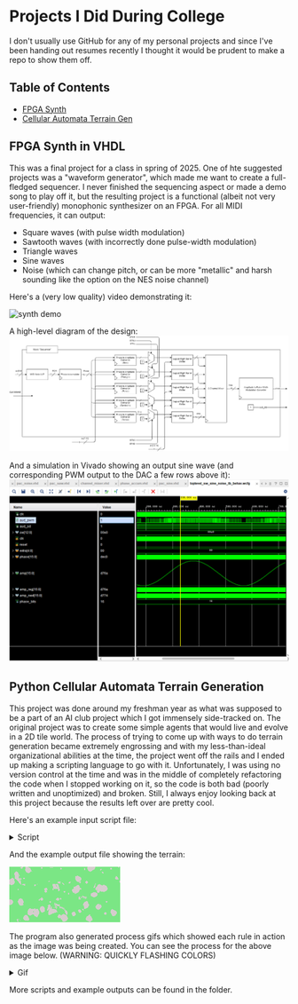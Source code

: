 # Projects I Did During College

I don't usually use GitHub for any of my personal projects and since I've been handing out resumes recently I thought it would be prudent to make a repo to show them off.

## Table of Contents
- [FPGA Synth](#fpga-synth-in-vhdl)
- [Cellular Automata Terrain Gen](#python-cellular-automata-terrain-generation)

## FPGA Synth in VHDL

This was a final project for a class in spring of 2025. One of hte suggested projects was a "waveform generator", which made me want to create a full-fledged sequencer. I never finished the sequencing aspect or made a demo song to play off it, but the resulting project is a functional (albeit not very user-friendly) monophonic synthesizer on an FPGA. For all MIDI frequencies, it can output:
- Square waves (with pulse width modulation)
- Sawtooth waves (with incorrectly done pulse-width modulation)
- Triangle waves
- Sine waves
- Noise (which can change pitch, or can be more "metallic" and harsh sounding like the option on the NES noise channel)

Here's a (very low quality) video demonstrating it:

![synth demo](https://github.com/user-attachments/assets/80758e3f-b586-4172-b190-afab6e921376)

A high-level diagram of the design:
![](./VHDL_Synth/diagram.png)

And a simulation in Vivado showing an output sine wave (and corresponding PWM output to the DAC a few rows above it):
![](./VHDL_Synth/sine_wave_out.png)

## Python Cellular Automata Terrain Generation

This project was done around my freshman year as what was supposed to be a part of an AI club project which I got immensely side-tracked on. The original project was to create some simple agents that would live and evolve in a 2D tile world. The process of trying to come up with ways to do terrain generation became extremely engrossing and with my less-than-ideal organizational abilities at the time, the project went off the rails and I ended up making a scripting language to go with it. Unfortunately, I was using no version control at the time and was in the middle of completely refactoring the code when I stopped working on it, so the code is both bad (poorly written and unoptimized) and broken. Still, I always enjoy looking back at this project because the results left over are pretty cool.

Here's an example input script file:
<details>
  <summary>Script</summary>
  
  ```
  size 200 100
  noisemap 10
  do steps 20 rad 7 offset d rand
  save
  clear
  noisemap 1.5
  do steps 5 rad 4 offset d c b 1 2 3 s a
  compo add
  save
  clear
  sinenoisemap add 10 amp rand period rand
  sinenoisemap subtract 20 amp rand period rand
  sinenoisemap add 10 amp rand period rand
  sinenoisemap subtract 20 amp rand period rand
  compo posintersect
  save
  clear
  sinenoisemap add 40 amp rand period rand
  sinenoisemap subtract 10 amp rand period rand
  sinenoisemap add 8 amp rand period rand
  sinenoisemap subtract 12 amp rand period rand
  compo posintersect
  save
  clear
  noisemap 6
  do steps 10 rad 4000 offset d c b 3 4 s a
  do steps 1 rad 1000000 offset d c b 8 s 2 3 4 5 6 7 8
  save e
  clear
  noisemap 6
  do steps 5 rad 4000 offset d c b 3 4 s a
  do steps 1 rad 1000000 offset d c b 8 s 2 3 4 5 6 7 8
  compo add e
  save e
  clear
  noisemap 6
  do steps 2 rad 4000 offset d c b 3 4 s a
  do steps 1 rad 1000000 offset d c b 8 s 2 3 4 5 6 7 8
  compo add e
  compo add
  ```
</details>

And the example output file showing the terrain:

![](./Python_Cellular_Automata_Rockgen/example_output/asymmetry-test/final0000-asymmetry-test.png)

The program also generated process gifs which showed each rule in action as the image was being created.
You can see the process for the above image below. (WARNING: QUICKLY FLASHING COLORS)
<details>
  <summary>Gif</summary>

  ![](./Python_Cellular_Automata_Rockgen/example_output/asymmetry-test/anim0000.gif)
</details>

More scripts and example outputs can be found in the folder.

##
